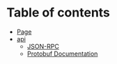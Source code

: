# Table of contents

* [Page](README.md)
* [api](api/README.md)
  * [JSON-RPC](README.md)
  * [Protobuf Documentation](api/proto-docs.md)
